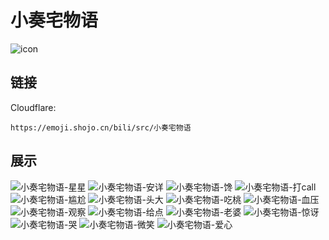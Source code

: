 # 小奏宅物语
![icon](https://emoji.shojo.cn/bili/src/小奏宅物语/icon.png)
## 链接
Cloudflare:
```
https://emoji.shojo.cn/bili/src/小奏宅物语
```
## 展示
![小奏宅物语-星星](https://emoji.shojo.cn/bili/src/小奏宅物语/小奏宅物语-星星.png)
![小奏宅物语-安详](https://emoji.shojo.cn/bili/src/小奏宅物语/小奏宅物语-安详.png)
![小奏宅物语-馋](https://emoji.shojo.cn/bili/src/小奏宅物语/小奏宅物语-馋.png)
![小奏宅物语-打call](https://emoji.shojo.cn/bili/src/小奏宅物语/小奏宅物语-打call.png)
![小奏宅物语-尴尬](https://emoji.shojo.cn/bili/src/小奏宅物语/小奏宅物语-尴尬.png)
![小奏宅物语-头大](https://emoji.shojo.cn/bili/src/小奏宅物语/小奏宅物语-头大.png)
![小奏宅物语-吃桃](https://emoji.shojo.cn/bili/src/小奏宅物语/小奏宅物语-吃桃.png)
![小奏宅物语-血压](https://emoji.shojo.cn/bili/src/小奏宅物语/小奏宅物语-血压.png)
![小奏宅物语-观察](https://emoji.shojo.cn/bili/src/小奏宅物语/小奏宅物语-观察.png)
![小奏宅物语-给点](https://emoji.shojo.cn/bili/src/小奏宅物语/小奏宅物语-给点.png)
![小奏宅物语-老婆](https://emoji.shojo.cn/bili/src/小奏宅物语/小奏宅物语-老婆.png)
![小奏宅物语-惊讶](https://emoji.shojo.cn/bili/src/小奏宅物语/小奏宅物语-惊讶.png)
![小奏宅物语-哭](https://emoji.shojo.cn/bili/src/小奏宅物语/小奏宅物语-哭.png)
![小奏宅物语-微笑](https://emoji.shojo.cn/bili/src/小奏宅物语/小奏宅物语-微笑.png)
![小奏宅物语-爱心](https://emoji.shojo.cn/bili/src/小奏宅物语/小奏宅物语-爱心.png)
